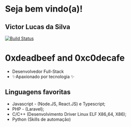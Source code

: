 # Seja bem vindo(a)!
## Victor Lucas da Silva

[![Build Status](https://travis-ci.org/joemccann/dillinger.svg?branch=master)](https://travis-ci.org/joemccann/dillinger)

# 0xdeadbeef and 0xc0decafe 

- Desenvolvedor Full-Stack
- ✨Apaxionado por tecnologia ✨
## Linguagens favoritas

- Javascript - (Node.JS, React.JS) e Typescript;
- PHP - (Laravel);
- C/C++ (Desenvolvimento Driver Linux ELF X86_64, X86);
- Python (Skills de automação)
